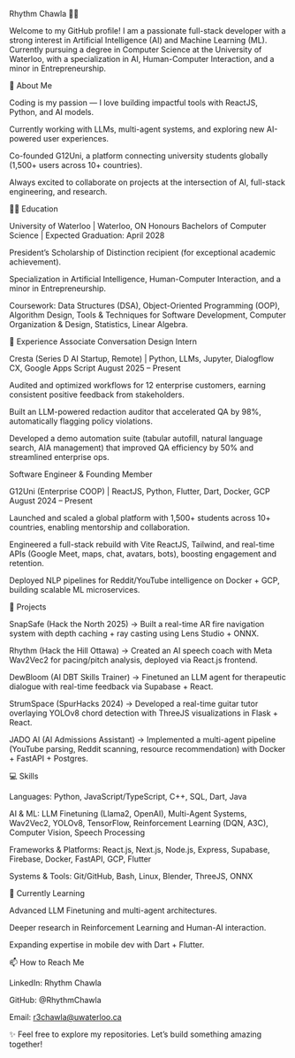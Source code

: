 Rhythm Chawla 👨‍💻

Welcome to my GitHub profile! I am a passionate full-stack developer with a strong interest in Artificial Intelligence (AI) and Machine Learning (ML). Currently pursuing a degree in Computer Science at the University of Waterloo, with a specialization in AI, Human-Computer Interaction, and a minor in Entrepreneurship.

👀 About Me

Coding is my passion — I love building impactful tools with ReactJS, Python, and AI models.

Currently working with LLMs, multi-agent systems, and exploring new AI-powered user experiences.

Co-founded G12Uni, a platform connecting university students globally (1,500+ users across 10+ countries).

Always excited to collaborate on projects at the intersection of AI, full-stack engineering, and research.

🧑‍🎓 Education

University of Waterloo | Waterloo, ON
Honours Bachelors of Computer Science | Expected Graduation: April 2028

President’s Scholarship of Distinction recipient (for exceptional academic achievement).

Specialization in Artificial Intelligence, Human-Computer Interaction, and a minor in Entrepreneurship.

Coursework: Data Structures (DSA), Object-Oriented Programming (OOP), Algorithm Design, Tools & Techniques for Software Development, Computer Organization & Design, Statistics, Linear Algebra.

💼 Experience
Associate Conversation Design Intern

Cresta (Series D AI Startup, Remote) | Python, LLMs, Jupyter, Dialogflow CX, Google Apps Script
August 2025 – Present

Audited and optimized workflows for 12 enterprise customers, earning consistent positive feedback from stakeholders.

Built an LLM-powered redaction auditor that accelerated QA by 98%, automatically flagging policy violations.

Developed a demo automation suite (tabular autofill, natural language search, AIA management) that improved QA efficiency by 50% and streamlined enterprise ops.

Software Engineer & Founding Member

G12Uni (Enterprise COOP) | ReactJS, Python, Flutter, Dart, Docker, GCP
August 2024 – Present

Launched and scaled a global platform with 1,500+ students across 10+ countries, enabling mentorship and collaboration.

Engineered a full-stack rebuild with Vite ReactJS, Tailwind, and real-time APIs (Google Meet, maps, chat, avatars, bots), boosting engagement and retention.

Deployed NLP pipelines for Reddit/YouTube intelligence on Docker + GCP, building scalable ML microservices.

🚀 Projects

SnapSafe (Hack the North 2025) → Built a real-time AR fire navigation system with depth caching + ray casting using Lens Studio + ONNX.

Rhythm (Hack the Hill Ottawa) → Created an AI speech coach with Meta Wav2Vec2 for pacing/pitch analysis, deployed via React.js frontend.

DewBloom (AI DBT Skills Trainer) → Finetuned an LLM agent for therapeutic dialogue with real-time feedback via Supabase + React.

StrumSpace (SpurHacks 2024) → Developed a real-time guitar tutor overlaying YOLOv8 chord detection with ThreeJS visualizations in Flask + React.

JADO AI (AI Admissions Assistant) → Implemented a multi-agent pipeline (YouTube parsing, Reddit scanning, resource recommendation) with Docker + FastAPI + Postgres.

💻 Skills

Languages: Python, JavaScript/TypeScript, C++, SQL, Dart, Java

AI & ML: LLM Finetuning (Llama2, OpenAI), Multi-Agent Systems, Wav2Vec2, YOLOv8, TensorFlow, Reinforcement Learning (DQN, A3C), Computer Vision, Speech Processing

Frameworks & Platforms: React.js, Next.js, Node.js, Express, Supabase, Firebase, Docker, FastAPI, GCP, Flutter

Systems & Tools: Git/GitHub, Bash, Linux, Blender, ThreeJS, ONNX

🌱 Currently Learning

Advanced LLM Finetuning and multi-agent architectures.

Deeper research in Reinforcement Learning and Human-AI interaction.

Expanding expertise in mobile dev with Dart + Flutter.

📫 How to Reach Me

LinkedIn: Rhythm Chawla

GitHub: @RhythmChawla

Email: r3chawla@uwaterloo.ca

✨ Feel free to explore my repositories. Let’s build something amazing together!
